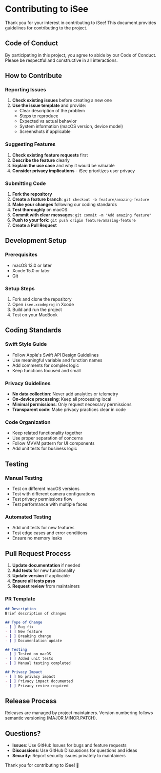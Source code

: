# Contributing to iSee

Thank you for your interest in contributing to iSee! This document provides guidelines for contributing to the project.

## Code of Conduct

By participating in this project, you agree to abide by our Code of Conduct. Please be respectful and constructive in all interactions.

## How to Contribute

### Reporting Issues

1. **Check existing issues** before creating a new one
2. **Use the issue template** and provide:
   - Clear description of the problem
   - Steps to reproduce
   - Expected vs actual behavior
   - System information (macOS version, device model)
   - Screenshots if applicable

### Suggesting Features

1. **Check existing feature requests** first
2. **Describe the feature** clearly
3. **Explain the use case** and why it would be valuable
4. **Consider privacy implications** - iSee prioritizes user privacy

### Submitting Code

1. **Fork the repository**
2. **Create a feature branch**: `git checkout -b feature/amazing-feature`
3. **Make your changes** following our coding standards
4. **Test thoroughly** on macOS
5. **Commit with clear messages**: `git commit -m "Add amazing feature"`
6. **Push to your fork**: `git push origin feature/amazing-feature`
7. **Create a Pull Request**

## Development Setup

### Prerequisites
- macOS 13.0 or later
- Xcode 15.0 or later
- Git

### Setup Steps
1. Fork and clone the repository
2. Open `isee.xcodeproj` in Xcode
3. Build and run the project
4. Test on your MacBook

## Coding Standards

### Swift Style Guide
- Follow Apple's Swift API Design Guidelines
- Use meaningful variable and function names
- Add comments for complex logic
- Keep functions focused and small

### Privacy Guidelines
- **No data collection**: Never add analytics or telemetry
- **On-device processing**: Keep all processing local
- **Minimal permissions**: Only request necessary permissions
- **Transparent code**: Make privacy practices clear in code

### Code Organization
- Keep related functionality together
- Use proper separation of concerns
- Follow MVVM pattern for UI components
- Add unit tests for business logic

## Testing

### Manual Testing
- Test on different macOS versions
- Test with different camera configurations
- Test privacy permissions flow
- Test performance with multiple faces

### Automated Testing
- Add unit tests for new features
- Test edge cases and error conditions
- Ensure no memory leaks

## Pull Request Process

1. **Update documentation** if needed
2. **Add tests** for new functionality
3. **Update version** if applicable
4. **Ensure all tests pass**
5. **Request review** from maintainers

### PR Template
```markdown
## Description
Brief description of changes

## Type of Change
- [ ] Bug fix
- [ ] New feature
- [ ] Breaking change
- [ ] Documentation update

## Testing
- [ ] Tested on macOS
- [ ] Added unit tests
- [ ] Manual testing completed

## Privacy Impact
- [ ] No privacy impact
- [ ] Privacy impact documented
- [ ] Privacy review required
```

## Release Process

Releases are managed by project maintainers. Version numbering follows semantic versioning (MAJOR.MINOR.PATCH).

## Questions?

- **Issues**: Use GitHub Issues for bugs and feature requests
- **Discussions**: Use GitHub Discussions for questions and ideas
- **Security**: Report security issues privately to maintainers

Thank you for contributing to iSee! 🎉
